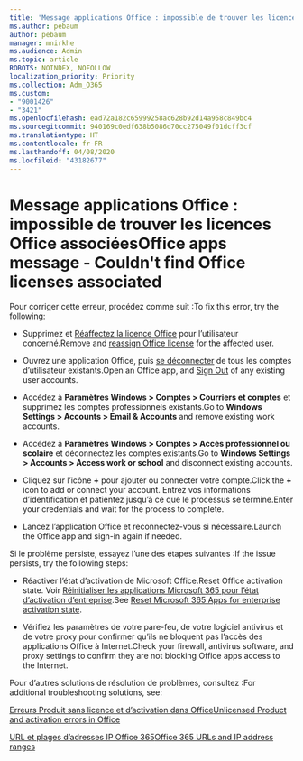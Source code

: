 ```yaml
---
title: 'Message applications Office : impossible de trouver les licences Office associées'
ms.author: pebaum
author: pebaum
manager: mnirkhe
ms.audience: Admin
ms.topic: article
ROBOTS: NOINDEX, NOFOLLOW
localization_priority: Priority
ms.collection: Adm_O365
ms.custom:
- "9001426"
- "3421"
ms.openlocfilehash: ead72a182c65999258ac628b92d14a958c849bc4
ms.sourcegitcommit: 940169c0edf638b5086d70cc275049f01dcff3cf
ms.translationtype: HT
ms.contentlocale: fr-FR
ms.lasthandoff: 04/08/2020
ms.locfileid: "43182677"
---
```

# <a name="office-apps-message---couldnt-find-office-licenses-associated"></a><span data-ttu-id="a11d1-102">Message applications Office : impossible de trouver les licences Office associées</span><span class="sxs-lookup"><span data-stu-id="a11d1-102">Office apps message - Couldn't find Office licenses associated</span></span>

<span data-ttu-id="a11d1-103">Pour corriger cette erreur, procédez comme suit :</span><span class="sxs-lookup"><span data-stu-id="a11d1-103">To fix this error, try the following:</span></span>

- <span data-ttu-id="a11d1-104">Supprimez et [Réaffectez la licence Office](https://docs.microsoft.com/office365/admin/manage/assign-licenses-to-users?view=o365-worldwide) pour l’utilisateur concerné.</span><span class="sxs-lookup"><span data-stu-id="a11d1-104">Remove and [reassign Office license](https://docs.microsoft.com/office365/admin/manage/assign-licenses-to-users?view=o365-worldwide) for the affected user.</span></span>

- <span data-ttu-id="a11d1-105">Ouvrez une application Office, puis [se déconnecter](https://support.office.com/article/sign-out-of-office-5a20dc11-47e9-4b6f-945d-478cb6d92071) de tous les comptes d’utilisateur existants.</span><span class="sxs-lookup"><span data-stu-id="a11d1-105">Open an Office app, and [Sign Out](https://support.office.com/article/sign-out-of-office-5a20dc11-47e9-4b6f-945d-478cb6d92071) of any existing user accounts.</span></span>

- <span data-ttu-id="a11d1-106">Accédez à **Paramètres Windows > Comptes > Courriers et comptes** et supprimez les comptes professionnels existants.</span><span class="sxs-lookup"><span data-stu-id="a11d1-106">Go to **Windows Settings > Accounts > Email & Accounts** and remove existing work accounts.</span></span>

- <span data-ttu-id="a11d1-107">Accédez à **Paramètres Windows > Comptes > Accès professionnel ou scolaire** et déconnectez les comptes existants.</span><span class="sxs-lookup"><span data-stu-id="a11d1-107">Go to **Windows Settings > Accounts > Access work or school** and disconnect existing accounts.</span></span>

- <span data-ttu-id="a11d1-108">Cliquez sur l’icône **+** pour ajouter ou connecter votre compte.</span><span class="sxs-lookup"><span data-stu-id="a11d1-108">Click the **+** icon to add or connect your account.</span></span> <span data-ttu-id="a11d1-109">Entrez vos informations d’identification et patientez jusqu’à ce que le processus se termine.</span><span class="sxs-lookup"><span data-stu-id="a11d1-109">Enter your credentials and wait for the process to complete.</span></span>

- <span data-ttu-id="a11d1-110">Lancez l’application Office et reconnectez-vous si nécessaire.</span><span class="sxs-lookup"><span data-stu-id="a11d1-110">Launch the Office app and sign-in again if needed.</span></span>

<span data-ttu-id="a11d1-111">Si le problème persiste, essayez l’une des étapes suivantes :</span><span class="sxs-lookup"><span data-stu-id="a11d1-111">If the issue persists, try the following steps:</span></span>

- <span data-ttu-id="a11d1-112">Réactiver l’état d’activation de Microsoft Office.</span><span class="sxs-lookup"><span data-stu-id="a11d1-112">Reset Office activation state.</span></span> <span data-ttu-id="a11d1-113">Voir [Réinitialiser les applications Microsoft 365 pour l’état d’activation d’entreprise](https://docs.microsoft.com/office365/troubleshoot/activation/reset-office-365-proplus-activation-state).</span><span class="sxs-lookup"><span data-stu-id="a11d1-113">See [Reset Microsoft 365 Apps for enterprise activation state](https://docs.microsoft.com/office365/troubleshoot/activation/reset-office-365-proplus-activation-state).</span></span>

- <span data-ttu-id="a11d1-114">Vérifiez les paramètres de votre pare-feu, de votre logiciel antivirus et de votre proxy pour confirmer qu’ils ne bloquent pas l’accès des applications Office à Internet.</span><span class="sxs-lookup"><span data-stu-id="a11d1-114">Check your firewall, antivirus software, and proxy settings to confirm they are not blocking Office apps access to the Internet.</span></span> 

<span data-ttu-id="a11d1-115">Pour d’autres solutions de résolution de problèmes, consultez :</span><span class="sxs-lookup"><span data-stu-id="a11d1-115">For additional troubleshooting solutions, see:</span></span>

[<span data-ttu-id="a11d1-116">Erreurs Produit sans licence et d’activation dans Office</span><span class="sxs-lookup"><span data-stu-id="a11d1-116">Unlicensed Product and activation errors in Office</span></span>](https://support.office.com/Article/0d23d3c0-c19c-4b2f-9845-5344fedc4380?wt.mc_id=Alchemy_ClientDIA)

[<span data-ttu-id="a11d1-117">URL et plages d’adresses IP Office 365</span><span class="sxs-lookup"><span data-stu-id="a11d1-117">Office 365 URLs and IP address ranges</span></span>](https://docs.microsoft.com/office365/enterprise/urls-and-ip-address-ranges)
